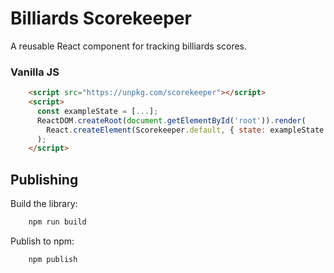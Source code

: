 # Billiards Scorekeeper

A reusable React component for tracking billiards scores.
   
### Vanilla JS
```html
    <script src="https://unpkg.com/scorekeeper"></script>
    <script>
      const exampleState = [...];
      ReactDOM.createRoot(document.getElementById('root')).render(
        React.createElement(Scorekeeper.default, { state: exampleState })
      );
    </script>
```
## Publishing
Build the library:
```bash
    npm run build
```
Publish to npm:
```bash
    npm publish
```
